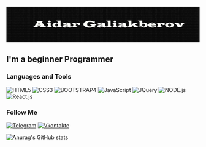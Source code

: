 ![Header](https://github.com/AidarGaliakberov/AidarGaliakberov/blob/main/assets/header.png)

## I'm a beginner Programmer

### Languages and Tools

![HTML5](https://img.shields.io/badge/-HTML5-090909?style=for-the-badge&logo=html5&logoColor=47C5FB)
![CSS3](https://img.shields.io/badge/-CSS3-090909?style=for-the-badge&logo=css3&logoColor=47C5FB)
![BOOTSTRAP4](https://img.shields.io/badge/-BOOTSTRAP4-090909?style=for-the-badge&logo=bootstrap&logoColor=47C5FB)
![JavaScript](https://img.shields.io/badge/-JavaScript-090909?style=for-the-badge&logo=javascript&logoColor=47C5FB)
![JQuery](https://img.shields.io/badge/-JQuery-090909?style=for-the-badge&logo=jquery&logoColor=47C5FB)
![NODE.js](https://img.shields.io/badge/-NODE.js-090909?style=for-the-badge&logo=node.js&logoColor=47C5FB)
![React.js](https://img.shields.io/badge/-React.js-090909?style=for-the-badge&logo=react&logoColor=47C5FB)

### Follow Me
[![Telegram](https://img.shields.io/badge/-Telegram-090909?style=for-the-badge&logo=telegram&logoColor=27A0D9)](https://t.me/aidar_galiakberov)
[![Vkontakte](https://img.shields.io/badge/-Vkontakte-090909?style=for-the-badge&logo=vk&logoColor=4F7DB3)](https://vk.com/aidar_1992)

![Anurag's GitHub stats](https://github-readme-stats.vercel.app/api?username=AidarGaliakberov&show_icons=true&theme=dark&show_icons=true)